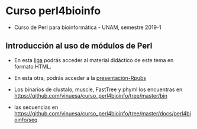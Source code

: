 # Curso perl4bioinfo

- Curso de Perl para bioinform&aacute;tica - UNAM, semestre 2019-1

## Introducci&oacute;n al uso de m&oacute;dulos de Perl

- En esta [liga](https://vinuesa.github.io/curso_perl4bioinfo/perl4bioinfo/) podr&aacute;s acceder al material did&aacute;ctico de este tema en formato HTML.

- En esta otra, podrás acceder a la [presentación-Rpubs](https://vinuesa.github.io/curso_perl4bioinfo/perl4bioinfo/Rpubs/)

- Los binarios de clustalo, muscle, FastTree y phyml los encuentras en https://github.com/vinuesa/curso_perl4bioinfo/tree/master/bin

- las secuencias en https://github.com/vinuesa/curso_perl4bioinfo/tree/master/docs/perl4bioinfo/seq